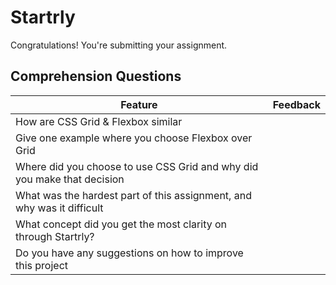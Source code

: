 # Startrly
Congratulations! You're submitting your assignment.

## Comprehension Questions

Feature | Feedback
--- | ---
How are CSS Grid & Flexbox similar | 
Give one example where you choose Flexbox over Grid |
Where did you choose to use CSS Grid and why did you make that decision |
What was the hardest part of this assignment, and why was it difficult |
What concept did you get the most clarity on through Startrly? |
Do you have any suggestions on how to improve this project |
